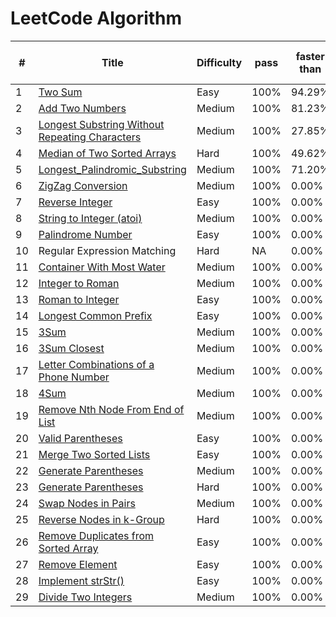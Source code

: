 LeetCode Algorithm
========

| # | Title | Difficulty |  pass | faster than | memory less than |
|---| ----- | ---------- | ----- | ----------- | ---------------- |
|1|[Two Sum](https://github.com/Dod-o/LeetCode/blob/master/1-10/1.Two_Sum.py) | Easy|100%| 94.29% | 97.01% |
|2|[Add Two Numbers](https://github.com/Dod-o/LeetCode/blob/master/1-10/2.Add_Two_Numbers.py) | Medium|100%| 81.23% | 46.16% |
|3|[Longest Substring Without Repeating Characters](https://github.com/Dod-o/LeetCode/blob/master/1-10/3.Longest_Substring_Without_Repeating_Characters.py) | Medium|100%| 27.85% | 65.74% |
|4|[Median of Two Sorted Arrays  ](https://github.com/Dod-o/LeetCode/blob/master/1-10/4.Median_of_Two_Sorted_Arrays.py) | Hard|100%| 49.62% | 13.81% |
|5|[Longest_Palindromic_Substring](https://github.com/Dod-o/LeetCode/blob/master/1-10/5.Longest_Palindromic_Substring.py) | Medium|100%| 71.20% | 96.89% |
|6|[ZigZag Conversion](https://github.com/Dod-o/LeetCode/blob/master/1-10/6.ZigZag_Conversion.py) | Medium|100%| 0.00% | 0.00% |
|7|[Reverse Integer](https://github.com/Dod-o/LeetCode/blob/master/1-10/7.Reverse_Integer.py) | Easy|100%| 0.00% | 0.00% |
|8|[String to Integer (atoi)](https://github.com/Dod-o/LeetCode/blob/master/1-10/8.String_to_Integer_(atoi).py) | Medium|100%| 0.00% | 0.00% |
|9|[Palindrome Number](https://github.com/Dod-o/LeetCode/blob/master/1-10/9.Palindrome_Number.py) | Easy|100%| 0.00% | 0.00% |
|10| Regular Expression Matching| Hard| NA| 0.00% | 0.00% |
|11|[Container With Most Water](https://github.com/Dod-o/LeetCode/blob/master/11-20/11.Container_With_Most_Water.py) | Medium|100%| 0.00% | 0.00% |
|12|[Integer to Roman](https://github.com/Dod-o/LeetCode/blob/master/11-20/12.Integer%20to%20Roman.py) | Medium|100%| 0.00% | 0.00% |
|13|[Roman to Integer](https://github.com/Dod-o/LeetCode/blob/master/11-20/13.Roman_to_Integer.py) | Easy|100%| 0.00% | 0.00% |
|14|[Longest Common Prefix](https://github.com/Dod-o/LeetCode/blob/master/11-20/14.Longest_Common_Prefix.py) | Easy|100%| 0.00% | 0.00% |
|15|[3Sum](https://github.com/Dod-o/LeetCode/blob/master/11-20/15.3Sum.py) | Medium|100%| 0.00% | 0.00% |
|16|[3Sum Closest](https://github.com/Dod-o/LeetCode/blob/master/11-20/16.3Sum_Closest.py) | Medium|100%| 0.00% | 0.00% |
|17|[Letter Combinations of a Phone Number](https://github.com/Dod-o/LeetCode/blob/master/11-20/17.Letter_Combinations_of_a_Phone_Number.py) | Medium|100%| 0.00% | 0.00% |
|18|[4Sum](https://github.com/Dod-o/LeetCode/blob/master/11-20/18.4Sum.py) | Medium|100%| 0.00% | 0.00% |
|19|[Remove Nth Node From End of List](https://github.com/Dod-o/LeetCode/blob/master/11-20/19.Remove_Nth_Node_From_End_of_List.py) | Medium|100%| 0.00% | 0.00% |
|20|[Valid Parentheses](https://github.com/Dod-o/LeetCode/blob/master/11-20/20.Valid_Parentheses.py) | Easy|100%| 0.00% | 0.00% |
|21|[Merge Two Sorted Lists](https://github.com/Dod-o/LeetCode/blob/master/21-30/21.%20Merge_Two_Sorted_Lists.py) | Easy|100%| 0.00% | 0.00% |
|22|[Generate Parentheses](https://github.com/Dod-o/LeetCode/blob/master/21-30/22.%20Generate_Parentheses.py) | Medium|100%| 0.00% | 0.00% |
|23|[Generate Parentheses](https://github.com/Dod-o/LeetCode/blob/master/21-30/23.%20Merge_k_Sorted_Lists.py) | Hard|100%| 0.00% | 0.00% |
|24|[Swap Nodes in Pairs](https://github.com/Dod-o/LeetCode/blob/master/21-30/24.%20Swap_Nodes_in_Pairs.py) | Medium|100%| 0.00% | 0.00% |
|25|[Reverse Nodes in k-Group](https://github.com/Dod-o/LeetCode/blob/master/21-30/25.%20Reverse_Nodes_in_k-Group.py) | Hard|100%| 0.00% | 0.00% |
|26|[Remove Duplicates from Sorted Array](https://github.com/Dod-o/LeetCode/blob/master/21-30/26.%20Remove_Duplicates_from_Sorted_Array.py) | Easy|100%| 0.00% | 0.00% |
|27|[Remove Element](https://github.com/Dod-o/LeetCode/blob/master/21-30/27.%20Remove_Element.py) | Easy|100%| 0.00% | 0.00% |
|28|[Implement strStr()](https://github.com/Dod-o/LeetCode/blob/master/21-30/28.%20Implement_strStr().py) | Easy|100%| 0.00% | 0.00% |
|29|[Divide Two Integers](https://github.com/Dod-o/LeetCode/blob/master/21-30/29.%20Divide_Two_Integers.py) | Medium|100%| 0.00% | 0.00% |



